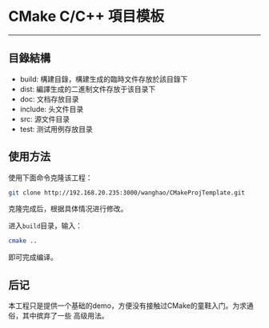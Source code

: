 # CMake C/C++ 項目模板 #

-------------------------------------------------------------------------------

## 目錄結構 ##
- build: 構建目錄，構建生成的臨時文件存放於該目錄下
- dist:  編譯生成的二進制文件存放于该目录下
- doc: 文档存放目录
- include: 头文件目录
- src: 源文件目录
- test: 测试用例存放目录

## 使用方法 ##
使用下面命令克隆该工程：
``` bash
git clone http://192.168.20.235:3000/wanghao/CMakeProjTemplate.git
```
克隆完成后，根据具体情况进行修改。

进入`build`目录，输入：
``` bash
cmake ..
```

即可完成编译。

## 后记 ##
本工程只是提供一个基础的demo，方便没有接触过CMake的童鞋入门。为求通俗，其中摈弃了一些
高级用法。
